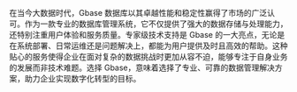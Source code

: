 在当今大数据时代，Gbase 数据库以其卓越性能和稳定性赢得了市场的广泛认可。作为一款专业的数据库管理系统，它不仅提供了强大的数据存储与处理能力，还特别注重用户体验和服务质量。专家级技术支持是 Gbase 的一大亮点，无论是在系统部署、日常运维还是问题解决上，都能为用户提供及时且高效的帮助。这种贴心的服务使得企业在面对复杂的数据挑战时更加从容不迫，能够专注于自身业务的发展而非技术难题。选择 Gbase，意味着选择了专业、可靠的数据管理解决方案，助力企业实现数字化转型的目标。